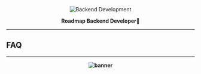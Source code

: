 <div align="center">
    <img src = "https://github.com/fdhliakbar/backend-architecture/assets/104522615/3c006b8f-747d-4942-a6ca-d6b47d2e20ce" alt = "Backend Development" />
    <p><strong>Roadmap Backend Developer🚀<strong></p>
</div>

---

## FAQ

---

<div align="center">
    <img src="https://github.com/fdhliakbar/backend-architecture/assets/104522615/397c2f05-6c71-4beb-a178-951e33f9b113" alt="banner" />
</div>
